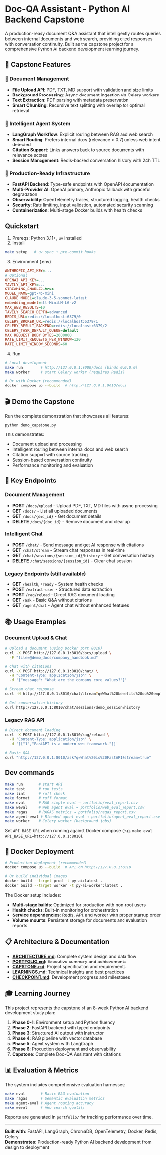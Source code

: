 # Doc-QA Assistant - Python AI Backend Capstone

A production-ready document Q&A assistant that intelligently routes queries between internal documents and web search, providing cited responses with conversation continuity. Built as the capstone project for a comprehensive Python AI backend development learning journey.

## 🎯 Capstone Features

### 📄 Document Management
- **File Upload API**: PDF, TXT, MD support with validation and size limits
- **Background Processing**: Async document ingestion via Celery workers
- **Text Extraction**: PDF parsing with metadata preservation
- **Smart Chunking**: Recursive text splitting with overlap for optimal retrieval

### 🧠 Intelligent Agent System
- **LangGraph Workflow**: Explicit routing between RAG and web search
- **Smart Routing**: Prefers internal docs (relevance > 0.7) unless web intent detected
- **Citation Support**: Links answers back to source documents with relevance scores
- **Session Management**: Redis-backed conversation history with 24h TTL

### 🚀 Production-Ready Infrastructure  
- **FastAPI Backend**: Type-safe endpoints with OpenAPI documentation
- **Multi-Provider AI**: OpenAI primary, Anthropic fallback with graceful degradation
- **Observability**: OpenTelemetry traces, structured logging, health checks
- **Security**: Rate limiting, input validation, automated security scanning
- **Containerization**: Multi-stage Docker builds with health checks

## Quickstart
1) Prereqs: Python 3.11+, `uv` installed
2) Install
```bash
make setup   # uv sync + pre-commit hooks
```
3) Environment (.env)
```ini
ANTHROPIC_API_KEY=...
# Optional
OPENAI_API_KEY=...
TAVILY_API_KEY=...
STREAMING_ENABLED=true
MODEL_NAME=gpt-4o-mini
CLAUDE_MODEL=claude-3-5-sonnet-latest
embedding_model=all-MiniLM-L6-v2
MAX_WEB_RESULTS=10
TAVILY_SEARCH_DEPTH=advanced
REDIS_URL=redis://localhost:6379/0
CELERY_BROKER_URL=redis://localhost:6379/1
CELERY_RESULT_BACKEND=redis://localhost:6379/2
CELERY_TASK_DEFAULT_QUEUE=default
MAX_REQUEST_BODY_BYTES=2000000
RATE_LIMIT_REQUESTS_PER_WINDOW=120
RATE_LIMIT_WINDOW_SECONDS=60
```
4) Run
```bash
# Local development
make run        # http://127.0.0.1:8000/docs (binds 0.0.0.0)
make worker     # start Celery worker (requires Redis)

# Or with Docker (recommended)
docker compose up --build  # http://127.0.0.1:8010/docs
```

## 🎬 Demo the Capstone

Run the complete demonstration that showcases all features:

```bash
python demo_capstone.py
```

This demonstrates:
- Document upload and processing
- Intelligent routing between internal docs and web search  
- Citation support with source tracking
- Session-based conversation continuity
- Performance monitoring and evaluation

## 🔗 Key Endpoints

### Document Management
- **POST** `/docs/upload` - Upload PDF, TXT, MD files with async processing
- **GET** `/docs/` - List all uploaded documents  
- **GET** `/docs/{doc_id}` - Get document details
- **DELETE** `/docs/{doc_id}` - Remove document and cleanup

### Intelligent Chat
- **POST** `/chat/` - Send message and get AI response with citations
- **GET** `/chat/stream` - Stream chat responses in real-time
- **GET** `/chat/sessions/{session_id}/history` - Get conversation history
- **DELETE** `/chat/sessions/{session_id}` - Clear chat session

### Legacy Endpoints (still available)
- **GET** `/health`, `/ready` - System health checks
- **POST** `/extract-user` - Structured data extraction
- **POST** `/rag/reload` - Direct RAG document loading
- **GET** `/ask` - Basic Q&A without citations
- **GET** `/agent/chat` - Agent chat without enhanced features

## 📚 Usage Examples

### Document Upload & Chat
```bash
# Upload a document (using Docker port 8010)
curl -X POST http://127.0.0.1:8010/docs/upload \
  -F "file=@demo_docs/company_handbook.md"

# Chat with citations
curl -X POST http://127.0.0.1:8010/chat/ \
  -H "Content-Type: application/json" \
  -d '{"message": "What are the company core values?"}'

# Stream chat response  
curl -N http://127.0.0.1:8010/chat/stream?q=What%20benefits%20do%20employees%20get

# Get conversation history
curl http://127.0.0.1:8010/chat/sessions/demo_session/history
```

### Legacy RAG API
```bash
# Direct document loading
curl -X POST http://127.0.0.1:8010/rag/reload \
  -H 'Content-Type: application/json' \
  -d '[["1","FastAPI is a modern web framework."]]'

# Basic Q&A
curl "http://127.0.0.1:8010/ask?q=What%20is%20FastAPI&stream=true"
```

## Dev commands
```bash
make run       # start API
make test      # run tests
make lint      # ruff check
make format    # ruff format
make eval      # RAG simple eval → portfolio/eval_report.csv
make weval     # Web agent eval → portfolio/web_eval_report.csv
make ragas     # RAGAS metrics → portfolio/ragas_report.csv
make agent-eval # Blended agent eval → portfolio/agent_eval_report.csv
make worker    # Celery worker (background jobs)
```

Set `API_BASE_URL` when running against Docker compose (e.g. `make eval API_BASE_URL=http://127.0.0.1:8010`).

## 🐳 Docker Deployment

```bash
# Production deployment (recommended)
docker compose up --build  # API on http://127.0.0.1:8010

# Or build individual images
docker build --target prod -t py-ai:latest .
docker build --target worker -t py-ai-worker:latest .
```

The Docker setup includes:
- **Multi-stage builds**: Optimized for production with non-root users
- **Health checks**: Built-in monitoring for orchestration
- **Service dependencies**: Redis, API, and worker with proper startup order
- **Volume mounts**: Persistent storage for documents and evaluation reports

## 📋 Architecture & Documentation

- **[ARCHITECTURE.md](ARCHITECTURE.md)**: Complete system design and data flow
- **[PORTFOLIO.md](PORTFOLIO.md)**: Executive summary and achievements  
- **[CAPSTONE.md](CAPSTONE.md)**: Project specification and requirements
- **[LEARNINGS.md](LEARNINGS.md)**: Technical insights and best practices
- **[CHECKPOINT.md](CHECKPOINT.md)**: Development progress and milestones

## 🎓 Learning Journey

This project represents the capstone of an 8-week Python AI backend development study plan:

1. **Phase 0-1**: Environment setup and Python fluency
2. **Phase 2**: FastAPI backend with typed endpoints  
3. **Phase 3**: Structured AI output with Instructor
4. **Phase 4**: RAG pipeline with vector database
5. **Phase 5**: Agent system with LangGraph
6. **Phase 6**: Production deployment and observability
7. **Capstone**: Complete Doc-QA Assistant with citations

## 📊 Evaluation & Metrics

The system includes comprehensive evaluation harnesses:

```bash
make eval       # Basic RAG evaluation
make ragas      # Semantic evaluation metrics  
make agent-eval # Agent routing accuracy
make weval      # Web search quality
```

Reports are generated in `portfolio/` for tracking performance over time.

---

**Built with**: FastAPI, LangGraph, ChromaDB, OpenTelemetry, Docker, Redis, Celery  
**Demonstrates**: Production-ready Python AI backend development from design to deployment
